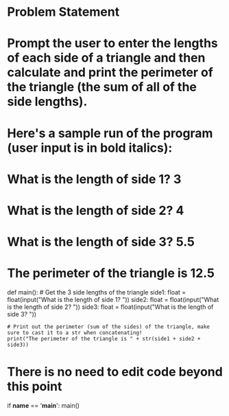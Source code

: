 # Problem Statement
# Prompt the user to enter the lengths of each side of a triangle and then calculate and print the perimeter of the triangle (the sum of all of the side lengths).

# Here's a sample run of the program (user input is in bold italics):

# What is the length of side 1? 3

# What is the length of side 2? 4

# What is the length of side 3? 5.5

# The perimeter of the triangle is 12.5
  
  def main():
    # Get the 3 side lengths of the triangle
    side1: float = float(input("What is the length of side 1? "))
    side2: float = float(input("What is the length of side 2? "))
    side3: float = float(input("What is the length of side 3? "))

    # Print out the perimeter (sum of the sides) of the triangle, make sure to cast it to a str when concatenating!
    print("The perimeter of the triangle is " + str(side1 + side2 + side3))


# There is no need to edit code beyond this point

if __name__ == '__main__':
    main()
